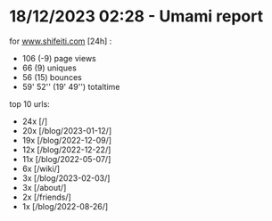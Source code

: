 # 18/12/2023 02:28 - Umami report
for www.shifeiti.com [24h] :

 - 106 (-9) page views
 - 66 (9) uniques
 - 56 (15) bounces
 - 59' 52'' (19' 49'') totaltime


top 10 urls:
 - 24x [/]
 - 20x [/blog/2023-01-12/]
 - 19x [/blog/2022-12-09/]
 - 12x [/blog/2022-12-22/]
 - 11x [/blog/2022-05-07/]
 - 6x [/wiki/]
 - 3x [/blog/2023-02-03/]
 - 3x [/about/]
 - 2x [/friends/]
 - 1x [/blog/2022-08-26/]


